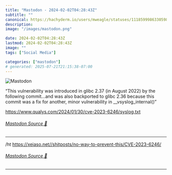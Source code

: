 ```yaml
---
title: "Mastodon - 2024-02-02T04:28:43Z"
subtitle: ""
canonical: https://hachyderm.io/users/mweagle/statuses/111859998633059841
description:
image: "/images/mastodon.png"

date: 2024-02-02T04:28:43Z
lastmod: 2024-02-02T04:28:43Z
image: ""
tags: ["Social Media"]

categories: ["mastodon"]
# generated: 2025-07-21T21:15:38-07:00
---
```

![Mastodon](/images/mastodon.png)

<p>“This vulnerability was introduced in glibc 2.37 (in August 2022) by the following commit…and was also backported to glibc 2.36 because this commit was a fix for another, minor vulnerability in __vsyslog_internal()”</p><p><a href="https://www.qualys.com/2024/01/30/cve-2023-6246/syslog.txt" target="_blank" rel="nofollow noopener noreferrer" translate="no"><span class="invisible">https://www.</span><span class="ellipsis">qualys.com/2024/01/30/cve-2023</span><span class="invisible">-6246/syslog.txt</span></a></p>


###### [Mastodon Source 🐘](https://hachyderm.io/@mweagle/111859998633059841)

___

<p>/ht <a href="https://xeiaso.net//shitposts/no-way-to-prevent-this/CVE-2023-6246/" target="_blank" rel="nofollow noopener noreferrer" translate="no"><span class="invisible">https://</span><span class="ellipsis">xeiaso.net//shitposts/no-way-t</span><span class="invisible">o-prevent-this/CVE-2023-6246/</span></a></p>


###### [Mastodon Source 🐘](https://hachyderm.io/@mweagle/111860000293272399)

___
